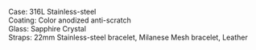 Case: 316L Stainless-steel  
Coating: Color anodized anti-scratch  
Glass: Sapphire Crystal  
Straps: 22mm Stainless-steel bracelet, Milanese Mesh bracelet, Leather

